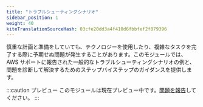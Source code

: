 ```yaml
---
title: "トラブルシューティングシナリオ"
sidebar_position: 1
weight: 40
kiteTranslationSourceHash: 03cfe20dd3a4f410d6fbbfef2f879396
---
```


慎重な計画と準備をしていても、テクノロジーを使用したり、複雑なタスクを完了する際に予期せぬ問題が発生することがあります。このモジュールでは、AWS サポートに報告された一般的なトラブルシューティングシナリオの例と、問題を診断して解決するためのステップバイステップのガイダンスを提供します。

:::caution プレビュー
このモジュールは現在プレビュー中です。[問題を報告](https://github.com/aws-samples/eks-workshop-v2/issues)してください。
:::
